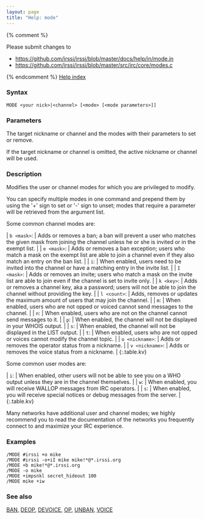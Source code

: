 ```yaml
---
layout: page
title: "Help: mode"
---
```


{% comment %}

Please submit changes to
- https://github.com/irssi/irssi/blob/master/docs/help/in/mode.in
- https://github.com/irssi/irssi/blob/master/src/irc/core/modes.c


{% endcomment %}
[Help index](/documentation/help)

### Syntax ###

<div class="highlight irssisyntax"><pre style="\-\-cmdlen:4ch"><code><span class="synB">MODE</span> <span class="synB05">&lt;your nick></span>|<span class="synB05">&lt;channel></span> <span class="syn10">[<span class="syn09">&lt;mode></span> <span class="syn14">[<span class="syn13">&lt;mode parameters></span>]</span>]</span></code></pre></div>



### Parameters ###

The target nickname or channel and the modes with their parameters to set or
remove.

If the target nickname or channel is omitted, the active nickname or channel
will be used.

### Description ###

Modifies the user or channel modes for which you are privileged to modify.

You can specify multiple modes in one command and prepend them by using the
    '+' sign to set or '-' sign to unset; modes that require a parameter will be
retrieved from the argument list.

Some common channel modes are:


| `b <mask>`: |         Adds or removes a ban; a ban will prevent a user who matches the given mask from joining the channel unless he or she is invited or in the exempt list. |
| `e <mask>`: |         Adds or removes a ban exception; users who match a mask on the exempt list are able to join a channel even if they also match an entry on the ban list. |
| `i`: |                When enabled, users need to be invited into the channel or have a matching entry in the invite list. |
| `I <mask>`: |         Adds or removes an invite; users who match a mask on the invite list are able to join even if the channel is set to invite only. |
| `k <key>`: |          Adds or removes a channel key, aka a password; users will not be able to join the channel without providing the key. |
| `l <count>`: |        Adds, removes or updates the maximum amount of users that may join the channel. |
| `m`: |                When enabled, users who are not opped or voiced cannot send messages to the channel. |
| `n`: |                When enabled, users who are not on the channel cannot send messages to it. |
| `p`: |                When enabled, the channel will not be displayed in your WHOIS output. |
| `s`: |                When enabled, the channel will not be displayed in the LIST output. |
| `t`: |                When enabled, users who are not opped or voices cannot modify the channel topic. |
| `o <nickname>`: |     Adds or removes the operator status from a nickname. |
| `v <nickname>`: |     Adds or removes the voice status from a nickname. |
{:.table.kv}

Some common user modes are:


| `i`: |                When enabled, other users will not be able to see you on a WHO output unless they are in the channel themselves. |
| `w`: |                When enabled, you will receive WALLOP messages from IRC operators. |
| `s`: |                When enabled, you will receive special notices or debug messages from the server. |
{:.table.kv}

Many networks have additional user and channel modes; we highly recommend
you to read the documentation of the networks you frequently connect to and
maximize your IRC experience.

### Examples ###

    /MODE #irssi +o mike
    /MODE #irssi -o+iI mike mike!*@*.irssi.org
    /MODE +b mike!*@*.irssi.org
    /MODE -o mike
    /MODE +impsnkl secret_hideout 100
    /MODE mike +iw

### See also ###
[BAN](/documentation/help/ban), [DEOP](/documentation/help/deop), [DEVOICE](/documentation/help/devoice), [OP](/documentation/help/op), [UNBAN](/documentation/help/unban), [VOICE](/documentation/help/voice)

